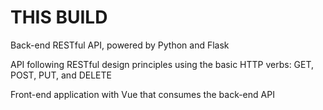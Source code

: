 # THIS BUILD
Back-end RESTful API, powered by Python and Flask 
 
API following  RESTful design principles using the basic HTTP verbs: GET, POST, PUT, and DELETE

Front-end application with Vue that consumes the back-end API